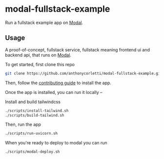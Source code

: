 # modal-fullstack-example

Run a fullstack example app on [Modal](https://modal.com).

## Usage

A proof-of-concept, fullstack service, fullstack meaning frontend ui and backend api, that runs on [Modal](https://modal.com).

To get started, first clone this repo

```bash
git clone https://github.com/anthonycorletti/modal-fullstack-example.git
```

Then, follow the [contributing guide](./CONTRIBUTING.md) to install the app.

Once the app is installed, you can run it locally –

Install and build tailwindcss

```sh
./scripts/install-tailwind.sh
./scripts/build-tailwind.sh
```

Then, run the app

```sh
./scripts/run-uvicorn.sh
```

When you're ready to deploy to modal you can run

```sh
./scripts/modal-deploy.sh
```
